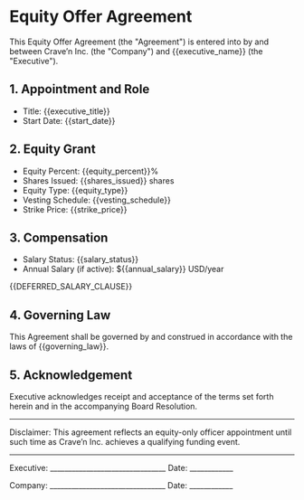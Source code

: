 # Equity Offer Agreement

This Equity Offer Agreement (the "Agreement") is entered into by and between Crave’n Inc. (the "Company") and {{executive_name}} (the "Executive").

## 1. Appointment and Role
- Title: {{executive_title}}
- Start Date: {{start_date}}

## 2. Equity Grant
- Equity Percent: {{equity_percent}}%
- Shares Issued: {{shares_issued}} shares
- Equity Type: {{equity_type}}
- Vesting Schedule: {{vesting_schedule}}
- Strike Price: {{strike_price}}

## 3. Compensation
- Salary Status: {{salary_status}}
- Annual Salary (if active): ${{annual_salary}} USD/year

{{DEFERRED_SALARY_CLAUSE}}

## 4. Governing Law
This Agreement shall be governed by and construed in accordance with the laws of {{governing_law}}.

## 5. Acknowledgement
Executive acknowledges receipt and acceptance of the terms set forth herein and in the accompanying Board Resolution.

---

Disclaimer: This agreement reflects an equity-only officer appointment until such time as Crave’n Inc. achieves a qualifying funding event.

---

Executive: ________________________________  Date: ____________

Company:   ________________________________  Date: ____________
